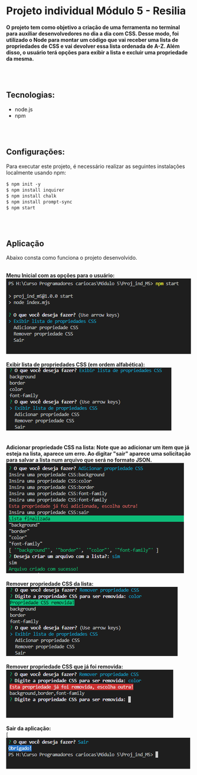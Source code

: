 # Projeto individual Módulo 5 - Resilia

**O projeto tem como objetivo a criação de uma ferramenta no terminal para auxiliar desenvolvedores no dia a dia com CSS. Desse modo, foi utilizado o Node para montar um código que vai receber uma lista de propriedades de CSS e vai devolver essa lista ordenada de A-Z. Além disso, o usuário terá opções para exibir a lista e excluir uma  propriedade da mesma.**

<br><br>

## Tecnologias:

<ul>
<li>node.js</li>
<li>npm</li>
</ul>

<br><br>

## Configurações:

Para executar este projeto, é necessário realizar as seguintes instalações localmente usando npm:

```
$ npm init -y
$ npm install inquirer
$ npm install chalk
$ npm install prompt-sync
$ npm start
```

<br><br>

## Aplicação


Abaixo consta como funciona o projeto desenvolvido.<br><br>

<b>Menu Inicial com as opções para o usuário:</b><br>
![npm-start-menu-inicial](https://github.com/r4ysa/Projeto-individual-modulo-5/blob/a1ae053d92497be1e14dd02c93696a57a57ec78f/src/menu.png)
<br><br>
<b>Exibir lista de propriedades CSS (em ordem alfabética):</b><br>
![exibir-propriedades](https://github.com/r4ysa/Projeto-individual-modulo-5/blob/a1ae053d92497be1e14dd02c93696a57a57ec78f/src/exibir.png)
<br><br>        
<b>Adicionar propriedade CSS na lista:
Note que ao adicionar um item que já esteja na lista, aparece um erro. Ao digitar "sair" aparece uma solicitação para salvar a lista num arquivo que será no formato JSON.
</b><br>
![adicionar-itens-css](https://github.com/r4ysa/Projeto-individual-modulo-5/blob/a1ae053d92497be1e14dd02c93696a57a57ec78f/src/adicionar.png)
<br><br>
<b>Remover propriedade CSS da lista:</b><br>
![remover-itens](https://github.com/r4ysa/Projeto-individual-modulo-5/blob/a1ae053d92497be1e14dd02c93696a57a57ec78f/src/remover.png)
<br><br>
<b>Remover propriedade CSS que já foi removida:</b><br>
![remover-itens2](https://github.com/r4ysa/Projeto-individual-modulo-5/blob/a1ae053d92497be1e14dd02c93696a57a57ec78f/src/remover2.png)
<br><br>
<b>Sair da aplicação:</b><br>[
![sair](https://github.com/r4ysa/Projeto-individual-modulo-5/blob/76e37ba3e97cf0a57a7ddbcee684cf1e631313d5/src/sair.png)
<br><br>
